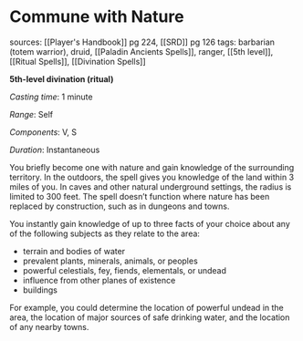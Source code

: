 # Commune with Nature
sources: [[Player's Handbook]] pg 224, [[SRD]] pg 126
tags: barbarian (totem warrior), druid, [[Paladin Ancients Spells]], ranger, [[5th level]], [[Ritual Spells]], [[Divination Spells]]

**5th-level divination (ritual)**

*Casting time*: 1 minute

*Range*: Self

*Components*: V, S

*Duration*: Instantaneous

You briefly become one with nature and gain knowledge of the surrounding territory. In the outdoors, the spell gives you knowledge of the land within 3 miles of you. In caves and other natural underground settings, the radius is limited to 300 feet. The spell doesn’t function where nature has been replaced by construction, such as in dungeons and towns.

You instantly gain knowledge of up to three facts of your choice about any of the following subjects as they relate to the area:

* terrain and bodies of water
* prevalent plants, minerals, animals, or peoples
* powerful celestials, fey, fiends, elementals, or undead
* influence from other planes of existence
* buildings

For example, you could determine the location of powerful undead in the area, the location of major sources of safe drinking water, and the location of any nearby towns.
